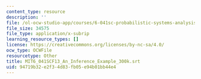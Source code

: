 ```yaml
---
content_type: resource
description: ''
file: /ol-ocw-studio-app/courses/6-041sc-probabilistic-systems-analysis-and-applied-probability-fall-2013/94719b32e2f34d83fb05e94b01bb44e4_MIT6_041SCF13_An_Inference_Example_300k.srt
file_size: 34575
file_type: application/x-subrip
learning_resource_types: []
license: https://creativecommons.org/licenses/by-nc-sa/4.0/
ocw_type: OCWFile
resourcetype: Other
title: MIT6_041SCF13_An_Inference_Example_300k.srt
uid: 94719b32-e2f3-4d83-fb05-e94b01bb44e4
---
```

